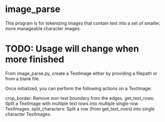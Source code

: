 # image_parse

This program is for tokenizing images that contain text into a set of
    smaller, more manageable character images.

# TODO: Usage will change when more finished
From image_parse.py, create a TextImage either by providing a filepath or
    from a blank file.

Once initialized, you can perform the following actions on a TextImage:

crop_border: Remove non-text boundary from the edges.
get_text_rows: Split a TextImage with multiple text rows into multiple single-row TextImages.
split_characters: Split a row (from get_text_rows) into single character TextImages.
